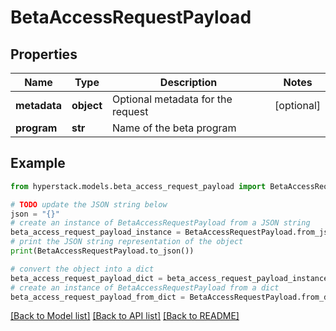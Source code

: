 # BetaAccessRequestPayload


## Properties

Name | Type | Description | Notes
------------ | ------------- | ------------- | -------------
**metadata** | **object** | Optional metadata for the request | [optional] 
**program** | **str** | Name of the beta program | 

## Example

```python
from hyperstack.models.beta_access_request_payload import BetaAccessRequestPayload

# TODO update the JSON string below
json = "{}"
# create an instance of BetaAccessRequestPayload from a JSON string
beta_access_request_payload_instance = BetaAccessRequestPayload.from_json(json)
# print the JSON string representation of the object
print(BetaAccessRequestPayload.to_json())

# convert the object into a dict
beta_access_request_payload_dict = beta_access_request_payload_instance.to_dict()
# create an instance of BetaAccessRequestPayload from a dict
beta_access_request_payload_from_dict = BetaAccessRequestPayload.from_dict(beta_access_request_payload_dict)
```
[[Back to Model list]](../README.md#documentation-for-models) [[Back to API list]](../README.md#documentation-for-api-endpoints) [[Back to README]](../README.md)



